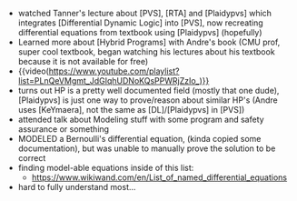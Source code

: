 - watched Tanner's lecture about [PVS], [RTA] and [Plaidypvs] which integrates [Differential Dynamic Logic] into [PVS], now recreating differential equations from textbook using [Plaidypvs] (hopefully)
- Learned more about [Hybrid Programs] with Andre's book (CMU prof, super cool textbook, began watching his lectures about his textbook because it is not available for free)
- {{video(https://www.youtube.com/playlist?list=PLnQeVMgmt_JdGIqhUDNoKQsPPWRjZzIo_)}}
- turns out HP is a pretty well documented field (mostly that one dude), [Plaidypvs] is just one way to prove/reason about similar HP's (Andre uses [KeYmaera], not the same as [DL]/[Plaidypvs] in [PVS])
- attended talk about Modeling stuff with some program and safety assurance or something
- MODELED a Bernoulli's differential equation, (kinda copied some documentation), but was unable to manually prove the solution to be correct
- finding model-able equations inside of this list:
	- https://www.wikiwand.com/en/List_of_named_differential_equations
- hard to fully understand most...
